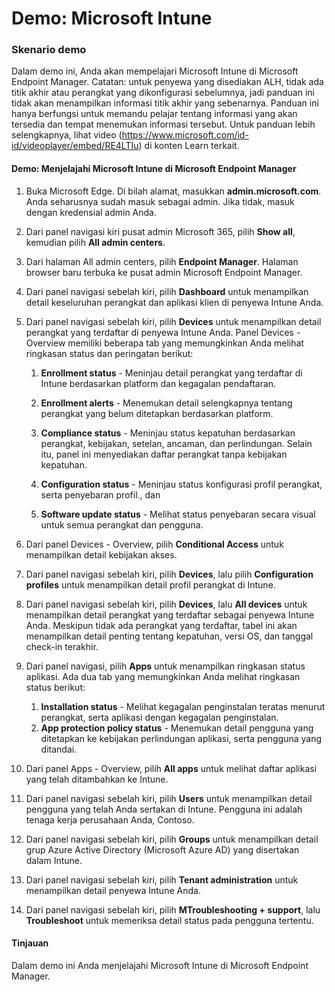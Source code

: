 ﻿---
Demo:
    title: 'Microsoft Intune'
    module: 'Modul 3 Pelajaran 6: Menjelaskan kemampuan solusi keamanan Microsoft: Menjelaskan keamanan titik akhir dengan Microsoft Intune'
---


# Demo: Microsoft Intune

### Skenario demo

Dalam demo ini, Anda akan mempelajari Microsoft Intune di Microsoft Endpoint Manager. Catatan: untuk penyewa yang disediakan ALH, tidak ada titik akhir atau perangkat yang dikonfigurasi sebelumnya, jadi panduan ini tidak akan menampilkan informasi titik akhir yang sebenarnya. Panduan ini hanya berfungsi untuk memandu pelajar tentang informasi yang akan tersedia dan tempat menemukan informasi tersebut.  Untuk panduan lebih selengkapnya, lihat video (<https://www.microsoft.com/id-id/videoplayer/embed/RE4LTIu>) di konten Learn terkait.



#### Demo: Menjelajahi Microsoft Intune di Microsoft Endpoint Manager

1. Buka Microsoft Edge. Di bilah alamat, masukkan **admin.microsoft.com**.  Anda seharusnya sudah masuk sebagai admin.  Jika tidak, masuk dengan kredensial admin Anda.

1. Dari panel navigasi kiri pusat admin Microsoft 365, pilih **Show all**, kemudian pilih **All admin centers**.

1. Dari halaman All admin centers, pilih **Endpoint Manager**.  Halaman browser baru terbuka ke pusat admin Microsoft Endpoint Manager.

1. Dari panel navigasi sebelah kiri, pilih **Dashboard** untuk menampilkan detail keseluruhan perangkat dan aplikasi klien di penyewa Intune Anda.

1. Dari panel navigasi sebelah kiri, pilih **Devices** untuk menampilkan detail perangkat yang terdaftar di penyewa Intune Anda. Panel Devices - Overview memiliki beberapa tab yang memungkinkan Anda melihat ringkasan status dan peringatan berikut:
    1. **Enrollment status** - Meninjau detail perangkat yang terdaftar di Intune berdasarkan platform dan kegagalan pendaftaran.
    
    1. **Enrollment alerts** - Menemukan detail selengkapnya tentang perangkat yang belum ditetapkan berdasarkan platform.
    1. **Compliance status** - Meninjau status kepatuhan berdasarkan perangkat, kebijakan, setelan, ancaman, dan perlindungan. Selain itu, panel ini menyediakan daftar perangkat tanpa kebijakan kepatuhan.
    1. **Configuration status** - Meninjau status konfigurasi profil perangkat, serta penyebaran profil., dan
    1. **Software update status** - Melihat status penyebaran secara visual untuk semua perangkat dan pengguna.

1. Dari panel Devices - Overview, pilih **Conditional Access** untuk menampilkan detail kebijakan akses.

1. Dari panel navigasi sebelah kiri, pilih **Devices**, lalu pilih **Configuration profiles** untuk menampilkan detail profil perangkat di Intune.

1. Dari panel navigasi sebelah kiri, pilih **Devices**, lalu **All devices** untuk menampilkan detail perangkat yang terdaftar sebagai penyewa Intune Anda.  Meskipun tidak ada perangkat yang terdaftar, tabel ini akan menampilkan detail penting tentang kepatuhan, versi OS, dan tanggal check-in terakhir.

1. Dari panel navigasi, pilih **Apps** untuk menampilkan ringkasan status aplikasi. Ada dua tab yang memungkinkan Anda melihat ringkasan status berikut:
    1. **Installation status** - Melihat kegagalan penginstalan teratas menurut perangkat, serta aplikasi dengan kegagalan penginstalan.
    1. **App protection policy status** - Menemukan detail pengguna yang ditetapkan ke kebijakan perlindungan aplikasi, serta pengguna yang ditandai.

1. Dari panel Apps - Overview, pilih **All apps** untuk melihat daftar aplikasi yang telah ditambahkan ke Intune.

1. Dari panel navigasi sebelah kiri, pilih **Users** untuk menampilkan detail pengguna yang telah Anda sertakan di Intune. Pengguna ini adalah tenaga kerja perusahaan Anda, Contoso.

1. Dari panel navigasi sebelah kiri, pilih **Groups** untuk menampilkan detail grup Azure Active Directory (Microsoft Azure AD) yang disertakan dalam Intune.

1. Dari panel navigasi sebelah kiri, pilih **Tenant administration** untuk menampilkan detail penyewa Intune Anda.

1. Dari panel navigasi sebelah kiri, pilih **MTroubleshooting + support**, lalu **Troubleshoot** untuk memeriksa detail status pada pengguna tertentu.

#### Tinjauan

Dalam demo ini Anda menjelajahi Microsoft Intune di Microsoft Endpoint Manager.
